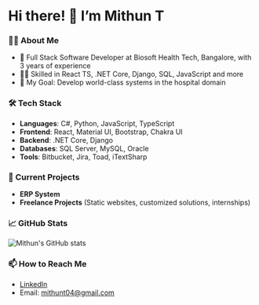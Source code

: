 # Hi there! 👋 I’m Mithun T

### 👨‍💻 About Me
- 💼 Full Stack Software Developer at Biosoft Health Tech, Bangalore, with 3 years of experience
- 👨‍🔧 Skilled in React TS, .NET Core, Django, SQL, JavaScript and more
- 🎯 My Goal: Develop world-class systems in the hospital domain

### 🛠️ Tech Stack
- **Languages**: C#, Python, JavaScript, TypeScript
- **Frontend**: React, Material UI, Bootstrap, Chakra UI
- **Backend**: .NET Core, Django
- **Databases**: SQL Server, MySQL, Oracle
- **Tools**: Bitbucket, Jira, Toad, iTextSharp

### 🌱 Current Projects
- **ERP System**
- **Freelance Projects** (Static websites, customized solutions, internships)

### 📈 GitHub Stats
![Mithun's GitHub stats](https://github-readme-stats.vercel.app/api?username=mithun-t&show_icons=true&theme=tokyonight)

### 📫 How to Reach Me
- [LinkedIn](https://www.linkedin.com/in/mithun-t)
- Email: mithunt04@gmail.com
